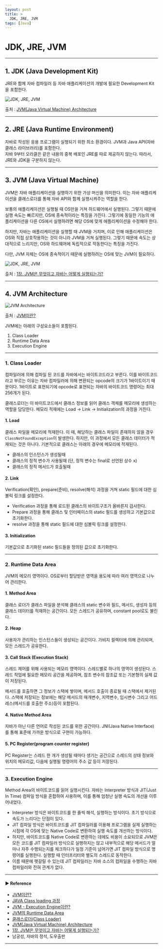 ```yaml
---
layout: post
title: >
  JDK, JRE, JVM
tags: [Java]
---
```


# JDK, JRE, JVM

---

## 1. JDK (Java Development Kit)
JRE와 함께 자바 컴파일러 등 자바 애플리케이션의 개발에 필요한 Development Kit을 포함한다.  

![JDK, JRE, JVM](https://drive.google.com/uc?export=view&id=1JJTfkiLqboM-QhPUFGaIdQuhfwW3TZM6)

출처 : [JVM(Java Virtual Machine) Architecture](https://medium.com/webeveloper/jvm-java-virtual-machine-architecture-94b914e93d86)

--- 

## 2. JRE (Java Runtime Environment)
자바로 작성된 응용 프로그램이 실행되기 위한 최소 환경이다. JVM과 Java API(자바 클래스 라이브러리)를 포함한다.  
자바 9부터 오라클은 같은 내용의 중복 배포인 JRE를 따로 제공하지 않는다. 따라서, JRE와 JDK을 구분하지 않는다.  

---

## 3. JVM (Java Virtual Machine)
JVM은 자바 애플리케이션을 실행하기 위한 가상 머신을 의미한다. 이는 자바 애플리케이션을 클래스로더를 통해 자바 API와 함께 실행시켜주는 역할을 한다.

보통의 애플리케이션은 실행될 때 OS만을 거쳐 하드웨어에서 실행된다. 그렇기 때문에 실행 속도는 빠르지만, OS에 종속적이라는 특징을 가진다.
그렇기에 동일한 기능의 애플리케이션을 다른 OS에서 실행하려면 해당 OS에 맞게 애플리케이션을 수정해야 한다.

하지만, 자바는 애플리케이션을 실행할 때 JVM을 거치며, 이로 인해 애플리케이션은 OS와 직접 상호작용하는 것이 아니라 JVM을 거쳐 실행된다. 
그렇기 때문에 속도는 상대적으로 느리지만, OS와 하드웨어에 독립적으로 작동한다는 특징을 가진다.

다만, JVM 자체는 OS에 종속적이기 때문에 실행하려는 OS에 맞는 JVM이 필요하다.

![JDK, JRE, JVM](https://drive.google.com/uc?export=view&id=1nNMR13f9-r0hrEr8skWV4LMTUWz3nV1S)

출처 : [1장. JVM은 무엇이고 자바는 어떻게 실행되는가?](https://velog.io/@chiveloper/1장.-JVM은-무엇이고-자바는-어떻게-실행되는가)

---

## 4. JVM Architecture

![JVM Architecture](https://drive.google.com/uc?export=view&id=1B9HhuxsnInqHuHll80HyHILldVLvNW2n)

출처 : [JVM이란?](https://medium.com/@lazysoul/jvm-이란-c142b01571f2)

JVM에는 아래의 구성요소들이 포함된다.
1. Class Loader
2. Runtime Data Area
3. Execution Engine

---

### 1. Class Loader
컴파일러에 의해 컴파일 된 코드를 자바에서는 바이트코드라고 부른다. 이를 바이트코드라고 부르는 이유는 자바 컴파일러에 의해 변환되는 opcode의 크기가 1바이트이기 때문이다.
1바이트로 표현되기에 opcode로 표현되는 자바의 바이트코드 명령어는 최대 256개가 된다.

클래스로더는 이 바이트코드에서 클래스 정보를 읽어 클래스 객체를 메모리에 생성하는 역할을 담당한다. 메모리 적재에는 Load -> Link -> Initialization의 과정을 거친다.

#### 1. Load
클래스 파일을 메모리에 적재한다. 이 때, 해당하는 클래스 파일이 존재하지 않을 경우 `ClassNotFoundException`이 발생한다.
하지만, 이 과정에서 모든 클래스 데이터가 적재되는 것은 아니다. 기본적으로 클래스는 아래의 경우에 메모리에 적재된다.

- 클래스의 인스턴스가 생성될때
- 클래스의 정적 변수가 사용될때 (단, 정적 변수는 final로 선언된 상수 x)
- 클래스의 정적 메서드가 호출될때

#### 2. Link
Verification(확인), prepare(준비), resolve(해석) 과정을 거쳐 static 필드에 대한 심볼릭 링크를 설정한다.

- Verification 과정을 통해 로드된 클래스의 바이트구조가 올바른지 검사한다.
- Prepare 과정을 통해 클래스 및 인터페이스의 static 필드를 생성하고 기본값으로 초기화한다.
- resolve 과정을 통해 static 필드에 대한 심볼릭 링크를 설정한다.

#### 3. Initialization
기본값으로 초기화된 static 필드들을 정의된 값으로 초기화한다.  

--- 

### 2. Runtime Data Area
JVM의 메모리 영역이다. OS로부터 할당받은 영역을 용도에 따라 여러 영역으로 나누어 관리한다.

#### 1. Method Area
클래스 로더가 클래스 파일을 분석해 클래스의 static 변수와 필드, 메서드, 생성자 등의 클래스 데이터를 적재하는 공간이다.
모든 스레드가 공유하며, constant pool로도 불린다.

#### 2. Heap
사용자가 관리하는 인스턴스들이 생성되는 공간이다. 가비지 컬렉터에 의해 관리되며, 모든 스레드가 공유한다.

#### 3. Call Stack (Execution Stack)
스레드 제어를 위해 사용되는 메모리 영역이다. 스레드별로 하나의 영역이 생성된다.
스레드 작업에 필요한 메모리 공간을 제공하며, 참조 변수의 참조값 또는 기본형의 실제 값이 저장된다.

메서드를 호출하면 그 정보가 스택에 쌓이며, 메서드 호출이 종료될 때 스택에서 제거된다.
스택에 저장되는 정보에는 해당 메서드의 매개변수, 지역변수, 임시변수 그리고 어드레스(메서드를 호출한 주소)등이 포함된다.

#### 4. Native Method Area
자바가 아닌 다른 언어로 작성된 코드를 위한 공간이다. JNI(Java Native Interface)를 통해 표준에 가까운 방식으로 구현이 가능하다.

#### 5. PC Register(program counter register)
PC Register는 스레드 한 개가 생성될 때마다 생기는 공간으로 스레드의 상태 정보와 위치의 메모리값, 다음에 실행될 명령어의 주소 값 등이 저장된다.  

--- 

### 3. Execution Engine
Method Area의 바이트코드를 읽어 실행시킨다. 자바는 Interpreter 방식과 JIT(Just In Time) 컴파일 방식을 혼합하여 사용하며, 이를 통해 엄청난 실행 속도의 개선을 이루어내었다. 

- Interpreter 방식은 바이트코드를 한 줄씩 해석, 실행하는 방식이다. 초기 방식으로 속도가 느리다는 단점이 있다.
- JIT 컴파일 방식은 바이트코드를 JIT 컴파일러를 이용해 프로그램을 실제 실행하는 시점에 각 OS에 맞는 Native Code로 변환하여 실행 속도를 개선하는 방식이다. 
- 하지만, 바이트코드를 Native Code로 변환하는 데에도 비용이 소요되므로 JVM은 모든 코드를 JIT 컴파일러 방식으로 실행하지는 않고 내부적으로 해당 메서드가 얼마나 자주 수행되는지를 체크하다가 일정 기준이 넘어가면 JIT 컴파일 방식으로 명령어를 실행한다.
실행할 때 인터프리터와 별도의 스레드로 동작한다.
- 이름 때문에 햇갈릴 수 있는데 JIT 컴파일러는 자바 소스의 컴파일을 수행하는 자바 컴파일러와 전혀 관계가 없다.

---
#### ▶ Reference
- [JVM이란?](https://medium.com/@lazysoul/jvm-이란-c142b01571f2)
- [JAVA Class loading 과정](https://taes-k.github.io/2019/07/16/java-class-loading/)
- [JVM - Execution Engine이란?](https://m.blog.naver.com/ksw6169/221647376178)
- [JVM의 Runtime Data Area](https://www.holaxprogramming.com/2013/07/16/java-jvm-runtime-data-area/)
- [클래스로더(Class Loader)](https://beststar-1.tistory.com/13)
- [JVM(Java Virtual Machine) Architecture](https://medium.com/webeveloper/jvm-java-virtual-machine-architecture-94b914e93d86)
- [1장. JVM은 무엇이고 자바는 어떻게 실행되는가?](https://velog.io/@chiveloper/1장.-JVM은-무엇이고-자바는-어떻게-실행되는가)
- 남궁성, 자바의 정석, 도우출판

---